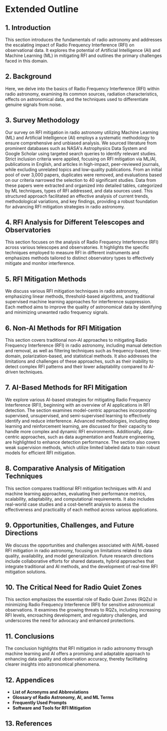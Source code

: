 # Extended Outline

## 1. Introduction
This section introduces the fundamentals of radio astronomy and addresses the escalating impact of Radio Frequency Interference (RFI) on observational data. It explores the potential of Artificial Intelligence (AI) and Machine Learning (ML) in mitigating RFI and outlines the primary challenges faced in this domain.

## 2. Background
Here, we delve into the basics of Radio Frequency Interference (RFI) within radio astronomy, examining its common sources, radiation characteristics, effects on astronomical data, and the techniques used to differentiate genuine signals from noise.

## 3. Survey Methodology
Our survey on RFI mitigation in radio astronomy utilizing Machine Learning (ML) and Artificial Intelligence (AI) employs a systematic methodology to ensure comprehensive and unbiased analysis. We sourced literature from prominent databases such as NASA's Astrophysics Data System and Google Scholar using targeted search queries to identify relevant studies. Strict inclusion criteria were applied, focusing on RFI mitigation via ML/AI, publications in English, and articles in high-impact, peer-reviewed journals, while excluding unrelated topics and low-quality publications. From an initial pool of over 3,000 papers, duplicates were removed, and evaluations based on our criteria narrowed the selection to 40 significant studies. Data from these papers were extracted and organized into detailed tables, categorized by ML techniques, types of RFI addressed, and data sources used. This structured approach facilitated an effective analysis of current trends, methodological variations, and key findings, providing a robust foundation for advancing RFI mitigation strategies in radio astronomy.

## 4. RFI Analysis for Different Telescopes and Observatories
This section focuses on the analysis of Radio Frequency Interference (RFI) across various telescopes and observatories. It highlights the specific techniques employed to measure RFI in different instruments and emphasizes methods tailored to distinct observatory types to effectively mitigate and monitor interference.

## 5. RFI Mitigation Methods
We discuss various RFI mitigation techniques in radio astronomy, emphasizing linear methods, threshold-based algorithms, and traditional supervised machine learning approaches for interference suppression. Each method aims to improve the quality of astronomical data by identifying and minimizing unwanted radio frequency signals.

## 6. Non-AI Methods for RFI Mitigation
This section covers traditional non-AI approaches to mitigating Radio Frequency Interference (RFI) in radio astronomy, including manual detection and removal, as well as filtering techniques such as frequency-based, time-domain, polarization-based, and statistical methods. It also addresses the limitations and challenges of these approaches, such as their inability to detect complex RFI patterns and their lower adaptability compared to AI-driven techniques.

## 7. AI-Based Methods for RFI Mitigation
We explore various AI-based strategies for mitigating Radio Frequency Interference (RFI), beginning with an overview of AI applications in RFI detection. The section examines model-centric approaches incorporating supervised, unsupervised, and semi-supervised learning to effectively identify and reduce interference. Advanced methodologies, including deep learning and reinforcement learning, are discussed for their capacity to handle more complex and dynamic RFI environments. Additionally, data-centric approaches, such as data augmentation and feature engineering, are highlighted to enhance detection performance. The section also covers weak supervision methods, which utilize limited labeled data to train robust models for efficient RFI mitigation.

## 8. Comparative Analysis of Mitigation Techniques
This section compares traditional RFI mitigation techniques with AI and machine learning approaches, evaluating their performance metrics, scalability, adaptability, and computational requirements. It also includes real-world case studies and a cost-benefit analysis to assess the effectiveness and practicality of each method across various applications.

## 9. Opportunities, Challenges, and Future Directions
We discuss the opportunities and challenges associated with AI/ML-based RFI mitigation in radio astronomy, focusing on limitations related to data quality, availability, and model generalization. Future research directions include collaborative efforts for shared datasets, hybrid approaches that integrate traditional and AI methods, and the development of real-time RFI mitigation solutions.

## 10. The Critical Need for Radio Quiet Zones
This section emphasizes the essential role of Radio Quiet Zones (RQZs) in minimizing Radio Frequency Interference (RFI) for sensitive astronomical observations. It examines the growing threats to RQZs, including increasing RFI levels, encroaching development, and regulatory challenges, and underscores the need for advocacy and enhanced protections.

## 11. Conclusions
The conclusion highlights that RFI mitigation in radio astronomy through machine learning and AI offers a promising and adaptable approach to enhancing data quality and observation accuracy, thereby facilitating clearer insights into astronomical phenomena.

## 12. Appendices
- **List of Acronyms and Abbreviations**
- **Glossary of Radio Astronomy, AI, and ML Terms**
- **Frequently Used Prompts**
- **Software and Tools for RFI Mitigation**

## 13. References


